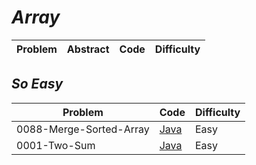 # *Array*

|Problem|Abstract|Code|Difficulty|
| --- | --- | --- | --- |

## *So Easy*
|Problem|Code|Difficulty|
| --- | --- | --- |
|0088-Merge-Sorted-Array|[Java](LeetCode/Java/0088-Merge-Sorted-Array/src)|Easy|
|0001-Two-Sum|[Java](LeetCode/Java/0001-Two-Sum/src)|Easy|